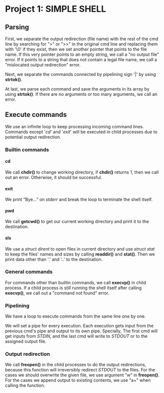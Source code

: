 # Project 1: SIMPLE SHELL
## Parsing
First, we separate the output redirection (file name) with the rest of the cmd 
line by searching for ">" or ">>" in the original cmd line and replacing them 
with '\0' if they exist, then we set another pointer that points to the file 
name. If this very pointer points to an empty string, we call a "no output file"
 error. If it points to a string that does not contain a legal file name, we 
call a "mislocated output redirection" error. 

Next, we separate the commands connected by pipelining sign '|' by using 
**strtok()**. 

At last, we parse each command and save the arguments in its array by using 
**strtok()**. If there are no arguments or too many arguments, we call an 
error. 

## Execute commands
We use an infinite loop to keep processing incoming command lines. Commands 
except '*cd*' and '*exit*' will be executed in child processes due to potential 
output redirection.

### Builtin commands
#### cd
We call **chdir()** to change working directory, if **chdir()** returns 1, then 
we call out an error. Otherwise, it should be successful. 

#### exit
We print "Bye..." on *stderr* and break the loop to terminate the shell itself.

#### pwd
We call **getcwd()** to get our current working directory and print it to the 
destination. 

#### sls
We use a *struct dirent* to open files in current directory and use *struct 
stat* to keep the files' names and sizes by calling **readdir()** and
**stat()**. Then we print data other than '.' and '..' to the destination. 

### General commands
For commands other than builtin commands, we call **execvp()** in child process.
If a child process is still running the shell itself after calling 
**execvp()**, we call out a "command not found" error. 

### Pipelining
We have a loop to execute commands from the same line one by one. 

We will set a pipe for every execution. Each execution gets input from the 
previous cmd's pipe and output to its own pipe. Specially, The first cmd will 
get inputs from *STDIN*, and the last cmd will write to *STDOUT* or to the 
assigned output file. 

### Output redirection
We call **freopen()** in the child processes to do the output redirections, 
because this function will irreversibly redirect *STDOUT* to the files. 
For the cases we should overwrite the given file, we use argument "w" in 
**freopen()**. For the cases we append output to existing contents, we use
"a+" when calling the function. 
